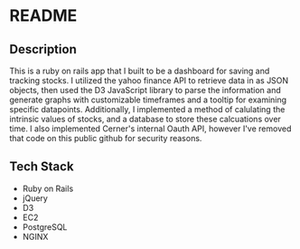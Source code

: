 # README

## Description
This is a ruby on rails app that I built to be a dashboard for saving and tracking stocks. I utilized the yahoo finance API to retrieve data in as JSON objects, then used the D3 JavaScript library to parse the information and generate graphs with customizable timeframes and a tooltip for examining specific datapoints. Additionally, I implemented a method of calulating the intrinsic values of stocks, and a database to store these calcuations over time. I also implemented Cerner's internal Oauth API, however I've removed that code on this public github for security reasons.

## Tech Stack
* Ruby on Rails
* jQuery
* D3
* EC2
* PostgreSQL
* NGINX

